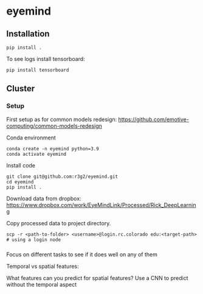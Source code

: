 # eyemind


## Installation
```
pip install .
```
To see logs install tensorboard:
```
pip install tensorboard
```


## Cluster

### Setup
First setup as for common models redesign: https://github.com/emotive-computing/common-models-redesign 


Conda environment
```
conda create -n eyemind python=3.9
conda activate eyemind
```

Install code
```
git clone git@github.com:r3g2/eyemind.git
cd eyemind
pip install .
```


Download data from dropbox: https://www.dropbox.com/work/EyeMindLink/Processed/Rick_DeepLearning

Copy processed data to project directory. 
```
scp -r <path-to-folder> <username>@login.rc.colorado edu:<target-path>    # using a login node
```


###
Focus on different tasks to see if it does well on any of them

Temporal vs spatial features:

What features can you predict for spatial features? Use a CNN to predict without the temporal aspect 

